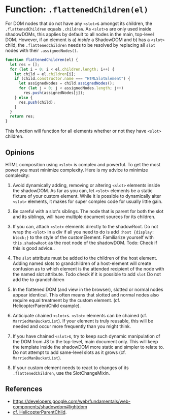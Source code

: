 # Function: `.flattenedChildren(el)`

For DOM nodes that do not have any `<slot>`s amongst its children, 
the `.flattenedChildren` equals `.children`.
As `<slot>`s are only used inside shadowDOMs, 
this applies by default to all nodes in the main, top-level DOM.
However, if an element is a) *inside* a ShadowDOM and b) has a `<slot>` child,
the `.flattenedChildren` needs to be resolved by replacing all `slot` nodes 
with their `.assignedNodes()`.

```javascript
function flattenedChildren(el) {
  let res = [];
  for (let i = 0; i < el.children.length; i++) {
    let child = el.children[i];
    if (child.constructor.name === "HTMLSlotElement") {
      let assignedNodes = child.assignedNodes();
      for (let j = 0; j < assignedNodes.length; j++)
        res.push(assignedNodes[j]);
    } else {
      res.push(child);
    }
  }
  return res;
}
```
This function will function for all elements whether or not they have `<slot>` children.

## Opinions

HTML composition using `<slot>` is complex and powerful.
To get the most power you must minimize complexity.
Here is my advice to minimize complexity:

1. Avoid dynamically adding, removing or altering `<slot>` elements inside the shadowDOM. 
As far as you can, let `<slot>` elements be a static fixture of your custom element.
While it is possible to dynamically alter `<slot>` elements, 
it makes for super complex code for usually little gain.

2. Be careful with a slot's siblings.
The node that is parent for both the slot and its siblings, 
will have multiple document sources for its children.
 
2. If you can, attach `<slot>` elements directly to the shadowRoot.
Do not wrap the `<slot>` in a div if all you need to do is add `:host {display: block;}` 
to the style of the customElement.
Familiarize yourself with `this.shadowRoot` as the root node of the shadowDOM.
Todo: Check if this is good advice.. 

3. The `slot` attribute must be added to the children of the host element.
Adding named slots to grandchildren of a host-element will create confusion as to which 
element is the attended recipient of the node with the named slot attribute.
Todo check if it is possible to add `slot` Do not add the to grandchildren

4. In the flattened DOM (and view in the browser), slotted or normal nodes appear identical.
This often means that slotted and normal nodes also require equal treatment by the custom element.
(cf. HelicopterParentChild example).

5. Anticipate chained `<slot>`s. `<slot>` elements can be chained (cf. `MarriedManBucketList`). 
If your element is truly reusable, this will be needed and occur more frequently than you might think. 

6. If you have chained `<slot>`s, 
try to keep such dynamic manipulation of the DOM from JS to the top-level, main document only.
This will keep the template inside the shadowDOM more static and simpler to relate to.
Do not attempt to add same-level slots as it grows (cf. `MarriedManBucketList`). 

7. If your custom element needs to react to changes of its `.flattenedChildren`,
use the SlotChangeMixin.

## References
 * https://developers.google.com/web/fundamentals/web-components/shadowdom#lightdom
 * [cf. HelicopterParentChild](../chapter4/Pattern2_HelicopterParentChild.md). 

